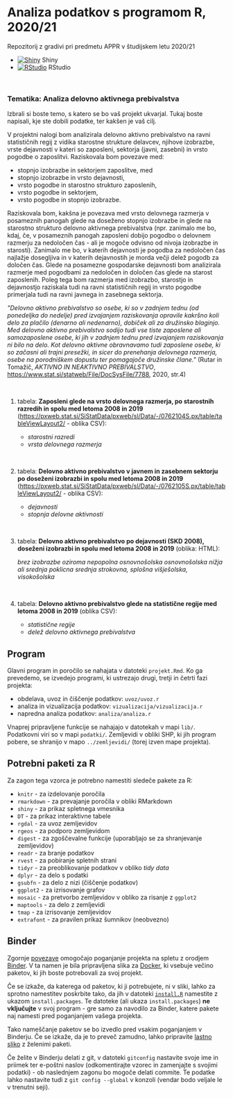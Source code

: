 <p>&nbsp;</p>

# **Analiza podatkov s programom R, 2020/21**


Repozitorij z gradivi pri predmetu APPR v študijskem letu 2020/21

* [![Shiny](http://mybinder.org/badge.svg)](http://mybinder.org/v2/gh/NikaFurlan/APPR-2020-21/master?urlpath=shiny/APPR-2020-21/projekt.Rmd) Shiny
* [![RStudio](http://mybinder.org/badge.svg)](http://mybinder.org/v2/gh/NikaFurlan/APPR-2020-21/master?urlpath=rstudio) RStudio

<p>&nbsp;</p>

### Tematika: **Analiza delovno aktivnega prebivalstva**


Izbrali si boste temo, s katero se bo vaš projekt ukvarjal.
Tukaj boste napisali, kje ste dobili podatke, ter kakšen je vaš cilj. 

V projektni nalogi bom analizirala delovno aktivno prebivalstvo na ravni statističnih regij z vidika starostne strukture delavcev, njihove izobrazbe, vrste dejavnosti v kateri so zaposleni, sektorja (javni, zasebni) in vrsto pogodbe o zaposlitvi. Raziskovala bom povezave med:

* stopnjo izobrazbe in sektorjem zaposlitve, med 
* stopnjo izobrazbe in vrsto dejavnosti, 
* vrsto pogodbe in starostno strukturo zaposlenih,
* vrsto pogodbe in sektorjem,
* vrsto pogodbe in stopnjo izobrazbe.
 
Raziskovala bom, kakšna je povezava med vrsto delovnega razmerja v posameznih panogah glede na doseženo stopnjo izobrazbe in glede na starostno strukturo delovno aktivnega prebivalstva (npr. zanimalo me bo, kdaj, če, v posameznih panogah zaposleni dobijo pogodbo o delovnem razmerju za nedoločen čas - ali je mogoče odvisno od nivoja izobrazbe in starosti). Zanimalo me bo, v katerih dejavnosti je pogodba za nedoločen čas najlažje dosegljiva in v katerih dejavnostih je morda večji delež pogodb za določen čas. Glede na posamezne gospodarske dejavnosti bom analizirala razmerje med pogodbami za nedoločen in določen čas glede na starost zaposlenih. Poleg tega bom razmerja med izobrazbo, starostjo in dejavnostjo raziskala tudi na ravni statističnih regij in vrsto pogodbe primerjala tudi na ravni javnega in zasebnega sektorja.


*"Delovno aktivno prebivalstvo so osebe, ki so v zadnjem tednu (od ponedeljka
do nedelje) pred izvajanjem raziskovanja opravile kakršno koli delo za plačilo
(denarno ali nedenarno), dobiček ali za družinsko blaginjo. Med delovno aktivno
prebivalstvo sodijo tudi vse tiste zaposlene ali samozaposlene osebe, ki jih v
zadnjem tednu pred izvajanjem raziskovanja ni bilo na delo. Kot delovno aktivne
obravnavamo tudi zaposlene osebe, ki so začasni ali trajni presežki, in sicer do
prenehanja delovnega razmerja, osebe na porodniškem dopustu ter pomagajoče
družinske člane."* (Rutar in Tomažič, *AKTIVNO IN NEAKTIVNO PREBIVALSTVO*, https://www.stat.si/statweb/File/DocSysFile/7788, 2020, str.4)


<p>&nbsp;</p>

1. tabela: **Zaposleni glede na vrsto delovnega razmerja, po starostnih razredih in spolu med letoma 2008 in 2019** (https://pxweb.stat.si/SiStatData/pxweb/sl/Data/-/0762104S.px/table/tableViewLayout2/ - oblika CSV):

    +  *starostni razredi*
    +  *vrsta delovnega razmerja*

<p>&nbsp;</p>
    
2. tabela: **Delovno aktivno prebivalstvo v javnem in zasebnem sektorju po doseženi izobrazbi in spolu med letoma 2008 in 2019**  (https://pxweb.stat.si/SiStatData/pxweb/sl/Data/-/0762105S.px/table/tableViewLayout2/ - oblika CSV):

    +  *dejavnosti*
    +  *stopnja delovne aktivnosti*
<p>&nbsp;</p>

3. tabela: **Delovno aktivno prebivalstvo po dejavnosti (SKD 2008), doseženi izobrazbi in spolu med letoma 2008 in 2019** (oblika: HTML):

    *brez izobrazbe oziroma nepopolna osnovnošolska*
    *osnovnošolska*
    *nižja ali srednja poklicna*
    *srednja strokovna, splošna*
    *višješolska, visokošolska*
    
<p>&nbsp;</p>

4. tabela: **Delovno aktivno prebivalstvo glede na statistične regije med letoma 2008 in 2019** (oblika CSV):

    +  *statistične regije*
    +  *delež delovno aktivnega prebivalstva*
   
    
  


## Program

Glavni program in poročilo se nahajata v datoteki `projekt.Rmd`.
Ko ga prevedemo, se izvedejo programi, ki ustrezajo drugi, tretji in četrti fazi projekta:

* obdelava, uvoz in čiščenje podatkov: `uvoz/uvoz.r`
* analiza in vizualizacija podatkov: `vizualizacija/vizualizacija.r`
* napredna analiza podatkov: `analiza/analiza.r`

Vnaprej pripravljene funkcije se nahajajo v datotekah v mapi `lib/`.
Podatkovni viri so v mapi `podatki/`.
Zemljevidi v obliki SHP, ki jih program pobere,
se shranijo v mapo `../zemljevidi/` (torej izven mape projekta).

## Potrebni paketi za R

Za zagon tega vzorca je potrebno namestiti sledeče pakete za R:

* `knitr` - za izdelovanje poročila
* `rmarkdown` - za prevajanje poročila v obliki RMarkdown
* `shiny` - za prikaz spletnega vmesnika
* `DT` - za prikaz interaktivne tabele
* `rgdal` - za uvoz zemljevidov
* `rgeos` - za podporo zemljevidom
* `digest` - za zgoščevalne funkcije (uporabljajo se za shranjevanje zemljevidov)
* `readr` - za branje podatkov
* `rvest` - za pobiranje spletnih strani
* `tidyr` - za preoblikovanje podatkov v obliko *tidy data*
* `dplyr` - za delo s podatki
* `gsubfn` - za delo z nizi (čiščenje podatkov)
* `ggplot2` - za izrisovanje grafov
* `mosaic` - za pretvorbo zemljevidov v obliko za risanje z `ggplot2`
* `maptools` - za delo z zemljevidi
* `tmap` - za izrisovanje zemljevidov
* `extrafont` - za pravilen prikaz šumnikov (neobvezno)

## Binder

Zgornje [povezave](#analiza-podatkov-s-programom-r-202021)
omogočajo poganjanje projekta na spletu z orodjem [Binder](https://mybinder.org/).
V ta namen je bila pripravljena slika za [Docker](https://www.docker.com/),
ki vsebuje večino paketov, ki jih boste potrebovali za svoj projekt.

Če se izkaže, da katerega od paketov, ki ji potrebujete, ni v sliki,
lahko za sprotno namestitev poskrbite tako,
da jih v datoteki [`install.R`](install.R) namestite z ukazom `install.packages`.
Te datoteke (ali ukaza `install.packages`) **ne vključujte** v svoj program -
gre samo za navodilo za Binder, katere pakete naj namesti pred poganjanjem vašega projekta.

Tako nameščanje paketov se bo izvedlo pred vsakim poganjanjem v Binderju.
Če se izkaže, da je to preveč zamudno,
lahko pripravite [lastno sliko](https://github.com/jaanos/APPR-docker) z želenimi paketi.

Če želite v Binderju delati z git,
v datoteki `gitconfig` nastavite svoje ime in priimek ter e-poštni naslov
(odkomentirajte vzorec in zamenjajte s svojimi podatki) -
ob naslednjem zagonu bo mogoče delati commite.
Te podatke lahko nastavite tudi z `git config --global` v konzoli
(vendar bodo veljale le v trenutni seji).
